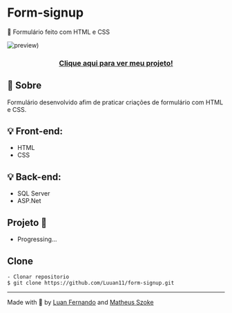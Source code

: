 # Form-signup
📜 Formulário feito com HTML e CSS 

![preview)](https://user-images.githubusercontent.com/79935555/200899632-ff56c6bc-cfed-4e9b-a33a-dfbb559eb88f.png)

### <p align="center"> <a href="https://luuan11.github.io/form-signup/">Clique aqui para ver meu projeto!</a> </p>

## 💬 Sobre
Formulário desenvolvido afim de praticar criações de formulário com HTML e CSS.

## 💡 Front-end:
- HTML
- CSS

## 💡 Back-end:
- SQL Server
- ASP.Net

## Projeto :construction: 
- Progressing...
 
## Clone

    - Clonar repositorio 
    $ git clone https://github.com/Luuan11/form-signup.git 

---
Made with 💜 by [Luan Fernando](https://www.linkedin.com/in/luan-fernando/) and [Matheus Szoke](https://github.com/MathSzoke)
